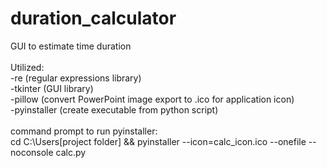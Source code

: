 # duration_calculator
GUI to estimate time duration<br>
<br>
Utilized:<br>
-re (regular expressions library)<br>
-tkinter (GUI library)<br>
-pillow (convert PowerPoint image export to .ico for application icon)<br>
-pyinstaller (create executable from python script)<br>
<br>
command prompt to run pyinstaller:<br>
cd C:\Users\[project folder] && pyinstaller --icon=calc_icon.ico --onefile --noconsole calc.py
